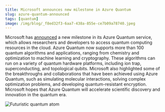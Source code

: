 ```yaml
---
title: Microsoft announces new milestone in Azure Quantum
slug: azure-quantum-announced
tags: [quantum]
image: /img/blog/_f8ed32f3-6aa7-438a-855e-ce7b09a78740.jpeg
---
```


Microsoft has [announced](https://news.microsoft.com/source/features/innovation/azure-quantum-elements-chemistry-materials-science/) a new milestone in its Azure Quantum service, which allows researchers and developers to access quantum computing resources in the cloud. <!--truncate--> Azure Quantum now supports more than 100 quantum algorithms and applications, ranging from chemistry and optimization to machine learning and cryptography. These algorithms can run on a variety of quantum hardware platforms, including ion trap, superconducting, and topological qubits. Microsoft also highlighted some of the breakthroughs and collaborations that have been achieved using Azure Quantum, such as simulating molecular interactions, solving complex optimization problems, and developing quantum-resistant encryption. Microsoft hopes that Azure Quantum will accelerate scientific discovery and innovation in the quantum era.

![Futuristic quantum atom](/img/blog/_f8ed32f3-6aa7-438a-855e-ce7b09a78740.jpeg)
